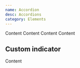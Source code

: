```yaml
---
name: Accordion
desc: Accordions
category: Elements
---
```


<core-knobs name="Accordion" element="core-accordion">
  <core-accordion  title="Title">
  <core-box margin-y="md">Content</core-box>
  </core-accordion>
  <core-accordion  title="Title">
    <core-box margin-y="md">
      <core-text tag="h1">Content</core-text>
      <core-text tag="h1">Content</core-text>
      <core-text tag="h1">Content</core-text>
    </core-box>
  </core-accordion>
</core-knobs>

## Custom indicator

<core-knobs hideTabs name="Accordion">
<style>
  .indicator [slot="prepend"] {
    transform: rotate(0deg);
    transition: all 0.2s ease;
  }
  .indicator[open] [slot="prepend"] {
    transform: rotate(90deg);
  }
</style>
<core-accordion class="indicator" hide-default-indicator title="Title">
  <i slot="prepend" class="gg-chevron-right"></i>
  <core-box margin-y="md">Content</core-box>
</core-accordion>
</core-knobs>
